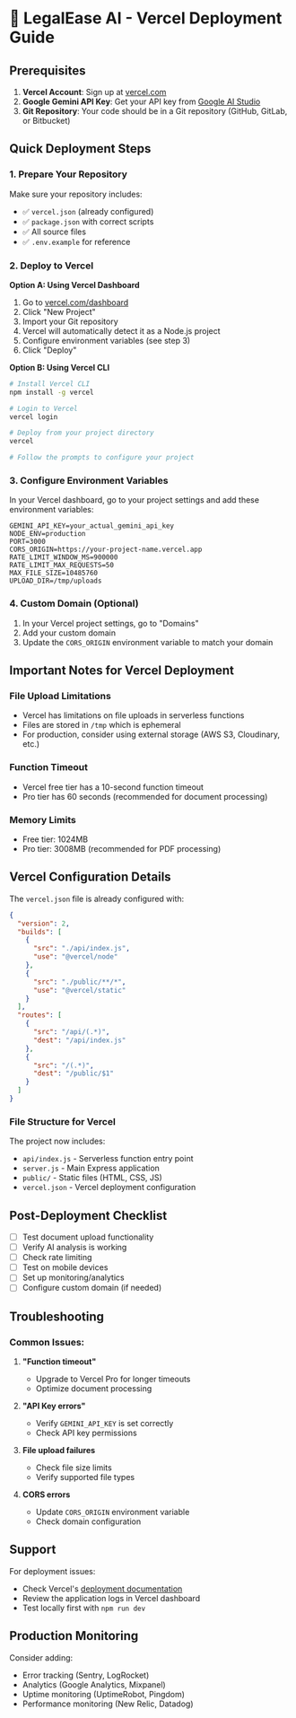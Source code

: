 # 🚀 LegalEase AI - Vercel Deployment Guide

## Prerequisites

1. **Vercel Account**: Sign up at [vercel.com](https://vercel.com)
2. **Google Gemini API Key**: Get your API key from [Google AI Studio](https://makersuite.google.com/app/apikey)
3. **Git Repository**: Your code should be in a Git repository (GitHub, GitLab, or Bitbucket)

## Quick Deployment Steps

### 1. Prepare Your Repository

Make sure your repository includes:
- ✅ `vercel.json` (already configured)
- ✅ `package.json` with correct scripts
- ✅ All source files
- ✅ `.env.example` for reference

### 2. Deploy to Vercel

**Option A: Using Vercel Dashboard**
1. Go to [vercel.com/dashboard](https://vercel.com/dashboard)
2. Click "New Project"
3. Import your Git repository
4. Vercel will automatically detect it as a Node.js project
5. Configure environment variables (see step 3)
6. Click "Deploy"

**Option B: Using Vercel CLI**
```bash
# Install Vercel CLI
npm install -g vercel

# Login to Vercel
vercel login

# Deploy from your project directory
vercel

# Follow the prompts to configure your project
```

### 3. Configure Environment Variables

In your Vercel dashboard, go to your project settings and add these environment variables:

```env
GEMINI_API_KEY=your_actual_gemini_api_key
NODE_ENV=production
PORT=3000
CORS_ORIGIN=https://your-project-name.vercel.app
RATE_LIMIT_WINDOW_MS=900000
RATE_LIMIT_MAX_REQUESTS=50
MAX_FILE_SIZE=10485760
UPLOAD_DIR=/tmp/uploads
```

### 4. Custom Domain (Optional)

1. In your Vercel project settings, go to "Domains"
2. Add your custom domain
3. Update the `CORS_ORIGIN` environment variable to match your domain

## Important Notes for Vercel Deployment

### File Upload Limitations
- Vercel has limitations on file uploads in serverless functions
- Files are stored in `/tmp` which is ephemeral
- For production, consider using external storage (AWS S3, Cloudinary, etc.)

### Function Timeout
- Vercel free tier has a 10-second function timeout
- Pro tier has 60 seconds (recommended for document processing)

### Memory Limits
- Free tier: 1024MB
- Pro tier: 3008MB (recommended for PDF processing)

## Vercel Configuration Details

The `vercel.json` file is already configured with:

```json
{
  "version": 2,
  "builds": [
    {
      "src": "./api/index.js",
      "use": "@vercel/node"
    },
    {
      "src": "./public/**/*",
      "use": "@vercel/static"
    }
  ],
  "routes": [
    {
      "src": "/api/(.*)",
      "dest": "/api/index.js"
    },
    {
      "src": "/(.*)",
      "dest": "/public/$1"
    }
  ]
}
```

### File Structure for Vercel

The project now includes:
- `api/index.js` - Serverless function entry point
- `server.js` - Main Express application
- `public/` - Static files (HTML, CSS, JS)
- `vercel.json` - Vercel deployment configuration

## Post-Deployment Checklist

- [ ] Test document upload functionality
- [ ] Verify AI analysis is working
- [ ] Check rate limiting
- [ ] Test on mobile devices
- [ ] Set up monitoring/analytics
- [ ] Configure custom domain (if needed)

## Troubleshooting

### Common Issues:

1. **"Function timeout"**
   - Upgrade to Vercel Pro for longer timeouts
   - Optimize document processing

2. **"API Key errors"**
   - Verify `GEMINI_API_KEY` is set correctly
   - Check API key permissions

3. **File upload failures**
   - Check file size limits
   - Verify supported file types

4. **CORS errors**
   - Update `CORS_ORIGIN` environment variable
   - Check domain configuration

## Support

For deployment issues:
- Check Vercel's [deployment documentation](https://vercel.com/docs)
- Review the application logs in Vercel dashboard
- Test locally first with `npm run dev`

## Production Monitoring

Consider adding:
- Error tracking (Sentry, LogRocket)
- Analytics (Google Analytics, Mixpanel)
- Uptime monitoring (UptimeRobot, Pingdom)
- Performance monitoring (New Relic, Datadog)
